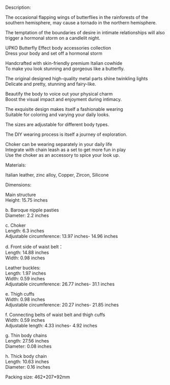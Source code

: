 Description:

The occasional flapping wings of butterflies in the rainforests of the southern hemisphere, may cause a tornado in the northern hemisphere.  
  
The temptation of the boundaries of desire in intimate relationships will also trigger a hormonal storm on a candlelit night.  
  
UPKO Butterfly Effect body accessories collection  
Dress your body and set off a hormonal storm  
  
Handcrafted with skin-friendly premium Italian cowhide  
To make you look stunning and gorgeous like a butterfly.  
  
The original designed high-quality metal parts shine twinkling lights  
Delicate and pretty, stunning and fairy-like.  
  
Beautify the body to voice out your physical charm  
Boost the visual impact and enjoyment during intimacy.  
  
The exquisite design makes itself a fashionable wearing  
Suitable for coloring and varying your daily looks.  
  
The sizes are adjustable for different body types.  
  
The DIY wearing process is itself a journey of exploration.  
  
Choker can be wearing separately in your daily life  
Integrate with chain leash as a set to get more fun in play  
Use the choker as an accessory to spice your look up.  

Materials:

Italian leather, zinc alloy, Copper, Zircon, Silicone

Dimensions:

Main structure  
Height: 15.75 inches  
  
b. Baroque nipple pasties  
Diameter: 2.2 inches  
  
c. Choker  
Length: 6.3 inches  
Adjustable circumference: 13.97 inches- 14.96 inches  
  
d. Front side of waist belt：  
Length: 14.88 inches  
Width: 0.98 inches  
  
Leather buckles:  
Length: 1.97 inches  
Width: 0.59 inches  
Adjustable circumference: 26.77 inches- 31.1 inches  
  
e. Thigh cuffs  
Width: 0.98 inches  
Adjustable circumference: 20.27 inches- 21.85 inches  
  
f. Connecting belts of waist belt and thigh cuffs  
Width: 0.59 inches  
Adjustable length: 4.33 inches- 4.92 inches  
  
g. Thin body chains  
Length: 27.56 inches  
Diameter: 0.08 inches  
  
h. Thick body chain  
Length: 10.63 inches  
Diameter: 0.16 inches

Packing size: 462\*207\*92mm